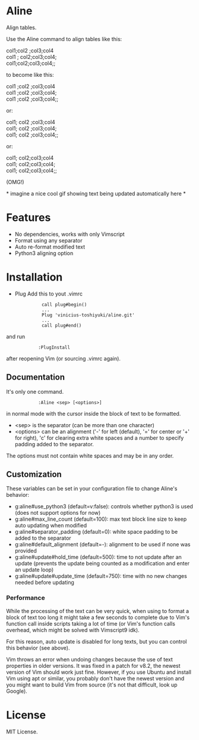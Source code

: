 # Aline

Align tables.

Use the Aline command to align tables like this:

col1;col2  ;col3;col4<br>
col1 ; col2;col3;col4;<br>
col1;col2;col3;col4;;

to become like this:

col1 ;col2  ;col3;col4<br>
col1 ;col2  ;col3;col4;<br>
col1 ;col2  ;col3;col4;;

or:

 col1; col2 ;col3;col4<br>
 col1; col2 ;col3;col4;<br>
 col1; col2 ;col3;col4;;

or:

 col1;  col2;col3;col4<br>
 col1;  col2;col3;col4;<br>
 col1;  col2;col3;col4;;

(OMG!)


\* imagine a nice cool gif showing text being updated automatically here \*

# Features

* No dependencies, works with only Vimscript
* Format using any separator
* Auto re-format modified text
* Python3 aligning option

# Installation

* Plug
Add this to yout .vimrc

				call plug#begin()
				...
				Plug 'vinicius-toshiyuki/aline.git'
				...
				call plug#end()
and run

				:PlugInstall
after reopening Vim (or sourcing .vimrc again).

## Documentation

It's only one command.

				:Aline <sep> [<options>]
in normal mode with the cursor inside the block of text to be formatted.

* \<sep\> is the separator (can be more than one character)
* \<options\>  can be an alignment ('-' for left (default), '=' for center or '+' for right), 'c' for clearing extra white spaces and a number to specify padding added to the separator.

The options must not contain white spaces and may be in any order.

## Customization

These variables can be set in your configuration file to change Aline's behavior:
 
* g:aline#use\_python3 (default=v:false): controls whether python3 is used (does not support options for now)
* g:aline#max\_line_count (default=100): max text block line size to keep auto updating when modified
* g:aline#separator\_padding (default=0): white space padding to be added to the separator
* g:aline#default\_alignment (default=-): alignment to be used if none was provided
* g:aline#update#hold\_time (default=500): time to not update after an update (prevents the update being counted as a modification and enter an update loop)
* g:aline#update#update\_time (default=750): time with no new changes needed before updating

### Performance

While the processing of the text can be very quick, when using to format a block of text too long it might take a few seconds to complete due to Vim's function call inside scripts taking a lot of time (or Vim's function calls overhead, which might be solved with Vimscript9 idk).

For this reason, auto update is disabled for long texts, but you can control this behavior (see above).

Vim throws an error when undoing changes because the use of text properties in older versions. It was fixed in a patch for v8.2, the newest version of Vim should work just fine. However, if you use Ubuntu and install Vim using apt or similar, you probably don't have the newest version and you might want to build Vim from source (it's not that difficult, look up Google).

# License

MIT License.
